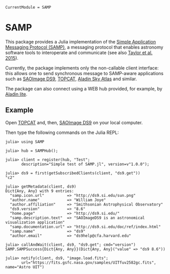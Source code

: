 ```@meta
CurrentModule = SAMP
```

# SAMP

This package provides a Julia implementation of the [Simple Application
Messaging Protocol (SAMP)](https://www.ivoa.net/documents/SAMP/), a messaging
protocol that enables astronomy software tools to interoperate and communicate
(see also [Taylor et al.
2015](https://ui.adsabs.harvard.edu/abs/2015A%26C....11...81T/abstract)).

Currently, the package implements only the non-callable client interface: this
allows one to send synchronous message to SAMP-aware applications such as
[SAOImage DS9](https://sites.google.com/cfa.harvard.edu/saoimageds9),
[TOPCAT](https://www.star.bris.ac.uk/~mbt/topcat/), [Aladin Sky
Atlas](https://aladin.cds.unistra.fr) and similar.

The package can also connect using a WEB hub provided, for example, by [Aladin
lite](https://aladin.cds.unistra.fr/AladinLite/).

## Example

Open [TOPCAT](https://www.star.bris.ac.uk/~mbt/topcat/) and, then, [SAOImage
DS9](https://sites.google.com/cfa.harvard.edu/saoimageds9) on your local computer.

Then type the following commands on the Julia REPL:

```julia-repl
julia> using SAMP

julia> hub = SAMPHub();

julia> client = register(hub, "Test"; 
       description="Simple test of SAMP.jl", version=v"1.0.0");

julia> ds9 = first(getSubscribedClients(client, "ds9.get"))
"c2"

julia> getMetadata(client, ds9)
Dict{Any, Any} with 9 entries:
  "samp.icon.url"          => "http://ds9.si.edu/sun.png"
  "author.name"            => "William Joye"
  "author.affiliation"     => "Smithsonian Astrophysical Observatory"
  "ds9.version"            => "8.6"
  "home.page"              => "http://ds9.si.edu/"
  "samp.description.text"  => "SAOImageDS9 is an astronomical visualization application"
  "samp.documentation.url" => "http://ds9.si.edu/doc/ref/index.html"
  "samp.name"              => "ds9"
  "author.email"           => "ds9help@cfa.harvard.edu"

julia> callAndWait(client, ds9, "ds9.get"; cmd="version")
SAMP.SAMPSuccess{Dict{Any, Any}}(Dict{Any, Any}("value" => "ds9 8.6"))

julia> notify(client, ds9, "image.load.fits"; 
       url="https://fits.gsfc.nasa.gov/samples/UITfuv2582gc.fits", name="Astro UIT")
```
